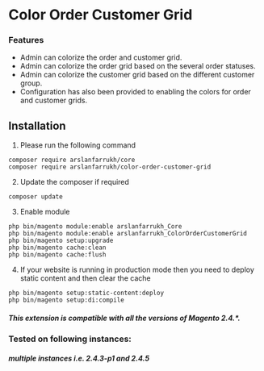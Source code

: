 [//]: # (File format based on https://www.makeareadme.com/)

# Color Order Customer Grid
### Features
* Admin can colorize the order and customer grid.
* Admin can colorize the order grid based on the several order statuses.
* Admin can colorize the customer grid based on the different customer group.
* Configuration has also been provided to enabling the colors for order and customer grids.


## Installation

1. Please run the following command
```shell
composer require arslanfarrukh/core
composer require arslanfarrukh/color-order-customer-grid
```

2. Update the composer if required
```shell
composer update
```

3. Enable module
```shell
php bin/magento module:enable arslanfarrukh_Core
php bin/magento module:enable arslanfarrukh_ColorOrderCustomerGrid
php bin/magento setup:upgrade
php bin/magento cache:clean
php bin/magento cache:flush
```
4. If your website is running in production mode then you need to deploy static content and
then clear the cache
```shell
php bin/magento setup:static-content:deploy
php bin/magento setup:di:compile
```



##### This extension is compatible with all the versions of Magento 2.4.*.
### Tested on following instances:
##### multiple instances i.e. 2.4.3-p1 and 2.4.5
